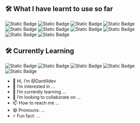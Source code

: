 ## 🛠️ What I have learnt to use so far
![Static Badge](https://img.shields.io/badge/HTML-red)
![Static Badge](https://img.shields.io/badge/CSS-blue)
![Static Badge](https://img.shields.io/badge/TailwindCSS-teal)
![Static Badge](https://img.shields.io/badge/Javascript-orange)
![Static Badge](https://img.shields.io/badge/Figma-pink)
![Static Badge](https://img.shields.io/badge/WCAG-green)
![Static Badge](https://img.shields.io/badge/React-blue)
![Static Badge](https://img.shields.io/badge/Vite-white)
![Static Badge](https://img.shields.io/badge/Next.js-black)
![Static Badge](https://img.shields.io/badge/GitHub-grey)
## 🛠️ Currently Learning
![Static Badge](https://img.shields.io/badge/Node.js-green)
![Static Badge](https://img.shields.io/badge/express-brown)
![Static Badge](https://img.shields.io/badge/MYSQL-blue)
![Static Badge](https://img.shields.io/badge/docker-purple)
![Static Badge](https://img.shields.io/badge/GitLab-orange)




 - 👋 Hi, I’m @Dantilldev
- 👀 I’m interested in ...
- 🌱 I’m currently learning ...
- 💞️ I’m looking to collaborate on ...
- 📫 How to reach me ...
- 😄 Pronouns: ...
- ⚡ Fun fact: ... 

